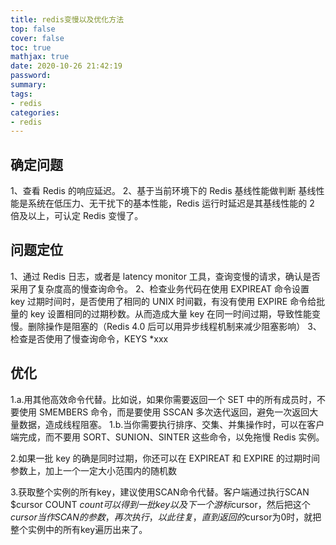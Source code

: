 ```yaml
---
title: redis变慢以及优化方法
top: false
cover: false
toc: true
mathjax: true
date: 2020-10-26 21:42:19
password:
summary:
tags:
- redis
categories:
- redis
---
```


## 确定问题

1、查看 Redis 的响应延迟。
2、基于当前环境下的 Redis 基线性能做判断
基线性能是系统在低压力、无干扰下的基本性能，Redis 运行时延迟是其基线性能的 2 倍及以上，可认定 Redis 变慢了。


## 问题定位

1、通过 Redis 日志，或者是 latency monitor 工具，查询变慢的请求，确认是否采用了复杂度高的慢查询命令。
2、检查业务代码在使用 EXPIREAT 命令设置 key 过期时间时，是否使用了相同的 UNIX 时间戳，有没有使用 EXPIRE 命令给批量的 key 设置相同的过期秒数。从而造成大量 key 在同一时间过期，导致性能变慢。删除操作是阻塞的（Redis 4.0 后可以用异步线程机制来减少阻塞影响）
3、检查是否使用了慢查询命令，KEYS *xxx


## 优化
1.a.用其他高效命令代替。比如说，如果你需要返回一个 SET 中的所有成员时，不要使用 SMEMBERS 命令，而是要使用 SSCAN 多次迭代返回，避免一次返回大量数据，造成线程阻塞。
1.b.当你需要执行排序、交集、并集操作时，可以在客户端完成，而不要用 SORT、SUNION、SINTER 这些命令，以免拖慢 Redis 实例。

2.如果一批 key 的确是同时过期，你还可以在 EXPIREAT 和 EXPIRE 的过期时间参数上，加上一个一定大小范围内的随机数

3.获取整个实例的所有key，建议使用SCAN命令代替。客户端通过执行SCAN $cursor COUNT $count可以得到一批key以及下一个游标$cursor，然后把这个$cursor当作SCAN的参数，再次执行，以此往复，直到返回的$cursor为0时，就把整个实例中的所有key遍历出来了。